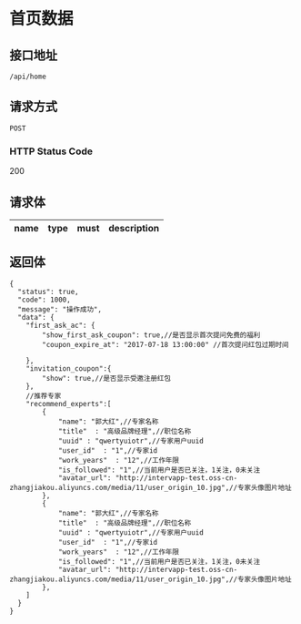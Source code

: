 # 首页数据

## 接口地址

`/api/home`

## 请求方式

`POST`

### HTTP Status Code

200

## 请求体

| name     | type     | must     | description |
|----------|:--------:|:--------:|:--------:|



## 返回体

```json5
{
  "status": true,
  "code": 1000,
  "message": "操作成功",
  "data": {
    "first_ask_ac": {
        "show_first_ask_coupon": true,//是否显示首次提问免费的福利
        "coupon_expire_at": "2017-07-18 13:00:00" //首次提问红包过期时间
    
    },
    "invitation_coupon":{
        "show": true,//是否显示受邀注册红包
    },
    //推荐专家
    "recommend_experts":[
        {
            "name": "郭大红",//专家名称
            "title"  : "高级品牌经理",//职位名称
            "uuid" : "qwertyuiotr",//专家用户uuid
            "user_id"  : "1",//专家id
            "work_years"  : "12",//工作年限
            "is_followed": "1",//当前用户是否已关注，1关注，0未关注
            "avatar_url": "http://intervapp-test.oss-cn-zhangjiakou.aliyuncs.com/media/11/user_origin_10.jpg",//专家头像图片地址
        },
        {
            "name": "郭大红",//专家名称
            "title"  : "高级品牌经理",//职位名称
            "uuid" : "qwertyuiotr",//专家用户uuid
            "user_id"  : "1",//专家id
            "work_years"  : "12",//工作年限
            "is_followed": "1",//当前用户是否已关注，1关注，0未关注
            "avatar_url": "http://intervapp-test.oss-cn-zhangjiakou.aliyuncs.com/media/11/user_origin_10.jpg",//专家头像图片地址
        },
    ]
  }
}
``` 
